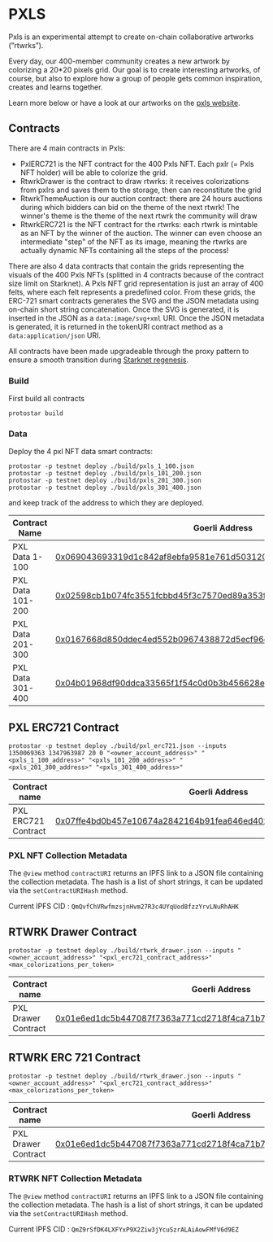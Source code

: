 
# PXLS

Pxls is an experimental attempt to create on-chain collaborative artworks (”rtwrks”).

Every day, our 400-member community creates a new artwork by colorizing a 20*20 pixels grid. Our goal is to create interesting artworks, of course, but also to explore how a group of people gets common inspiration, creates and learns together.

Learn more below or have a look at our artworks on the [pxls website](https://pxls.wtf/).

## Contracts

There are 4 main contracts in Pxls:

- PxlERC721 is the NFT contract for the 400 Pxls NFT. Each pxlr (= Pxls NFT holder) will be able to colorize the grid.
- RtwrkDrawer is the contract to draw rtwrks: it receives colorizations from pxlrs and saves them to the storage, then can reconstitute the grid
- RtwrkThemeAuction is our auction contract: there are 24 hours auctions during which bidders can bid on the theme of the next rtwrk! The winner's theme is the theme of the next rtwrk the community will draw
- RtwrkERC721 is the NFT contract for the rtwrks: each rtwrk is mintable as an NFT by the winner of the auction. The winner can even choose an intermediate "step" of the NFT as its image, meaning the rtwrks are actually dynamic NFTs containing all the steps of the process!

There are also 4 data contracts that contain the grids representing the visuals of the 400 Pxls NFTs (splitted in 4 contracts because of the contract size limit on Starknet).
A Pxls NFT grid representation is just an array of 400 felts, where each felt represents a predefined color. From these grids, the ERC-721 smart contracts generates the SVG and the JSON metadata using on-chain short string concatenation. Once the SVG is generated, it is inserted in the JSON as a `data:image/svg+xml` URI. Once the JSON metadata is generated, it is returned in the tokenURI contract method as a `data:application/json` URI.

All contracts have been made upgradeable through the proxy pattern to ensure a smooth transition during [Starknet regenesis](https://community.starknet.io/t/regenesis-state-migration-current-suggestion/2080).

### Build


First build all contracts

    protostar build


### Data


Deploy the 4 pxl NFT data smart contracts:

    protostar -p testnet deploy ./build/pxls_1_100.json
    protostar -p testnet deploy ./build/pxls_101_200.json
    protostar -p testnet deploy ./build/pxls_201_300.json
    protostar -p testnet deploy ./build/pxls_301_400.json

and keep track of the address to which they are deployed.

  
|Contract Name| Goerli Address | Mainnet Address |
|--|--|--|
|PXL Data 1-100|[0x069043693319d1c842af8ebfa9581e761d5031201a621dc9c58b6b9c4607f07b](https://goerli.voyager.online/contract/0x069043693319d1c842af8ebfa9581e761d5031201a621dc9c58b6b9c4607f07b) |[0x0428f9440b24d3e46def5f307099188ef0ed660240c15381b172d56d223866ba](https://voyager.online/contract/0x0428f9440b24d3e46def5f307099188ef0ed660240c15381b172d56d223866ba) |
|PXL Data 101-200|[0x02598cb1b074fc3551fcbbd45f3c7570ed89a353fd0828772176bd68072021b0](https://goerli.voyager.online/contract/0x02598cb1b074fc3551fcbbd45f3c7570ed89a353fd0828772176bd68072021b0)|[0x067bf3e6fc1539ca25816871ce4bc8f15ce118374c8a8f789e5132c0ce616ab4](https://voyager.online/contract/0x067bf3e6fc1539ca25816871ce4bc8f15ce118374c8a8f789e5132c0ce616ab4)|
|PXL Data 201-300|[0x0167668d850ddec4ed552b0967438872d5ecf96c901166267c49201a4a72505f](https://goerli.voyager.online/contract/0x0167668d850ddec4ed552b0967438872d5ecf96c901166267c49201a4a72505f)|[0x01d217766a832af9bd6a1e3d53f5c2c6636a56a2848a2d6832d44d6ee41628bf](https://voyager.online/contract/0x01d217766a832af9bd6a1e3d53f5c2c6636a56a2848a2d6832d44d6ee41628bf)|
|PXL Data 301-400|[0x04b01968df90ddca33565f1f54c0d0b3b456628eba3b4b0455ea18f90f95d702](https://goerli.voyager.online/contract/0x04b01968df90ddca33565f1f54c0d0b3b456628eba3b4b0455ea18f90f95d702)|[0x04d8698d6a7f2d3906bc89ac50892cf33cab06d7f3ad5f4d0e06a71ba7bc3f14](https://voyager.online/contract/0x04d8698d6a7f2d3906bc89ac50892cf33cab06d7f3ad5f4d0e06a71ba7bc3f14)|

  
## PXL ERC721 Contract

  
    protostar -p testnet deploy ./build/pxl_erc721.json --inputs 1350069363 1347963987 20 0 "<owner_account_address>" "<pxls_1_100_address>" "<pxls_101_200_address>" "<pxls_201_300_address>" "<pxls_301_400_address>"

  
| Contract name | Goerli Address | Mainnet Address |
|--|--|--|
| PXL ERC721 Contract | [0x07ffe4bd0b457e10674a2842164b91fea646ed4027d3b606a0fcbf056a4c8827](https://goerli.voyager.online/contract/0x07ffe4bd0b457e10674a2842164b91fea646ed4027d3b606a0fcbf056a4c8827) | [0x045963ea13d95f22b58a5f0662ed172278e6b420cded736f846ca9bde8ea476a](https://voyager.online/contract/0x045963ea13d95f22b58a5f0662ed172278e6b420cded736f846ca9bde8ea476a) |

### PXL NFT Collection Metadata

The `@view` method `contractURI` returns an IPFS link to a JSON file containing the collection metadata.
The hash is a list of short strings, it can be updated via the `setContractURIHash` method.

Current IPFS CID : `QmQvfChVRwfmzsjnHvm27R3c4UYqUod8fzzYrvLNuRhAHK`

## RTWRK Drawer Contract

  
    protostar -p testnet deploy ./build/rtwrk_drawer.json --inputs "<owner_account_address>" "<pxl_erc721_contract_address>" <max_colorizations_per_token>


| Contract name | Goerli Address | Mainnet Address |
|--|--|--|
| PXL Drawer Contract | [0x01e6ed1dc5b447087f7363a771cd2718f4ca71b701cc62ef68766768095b47a7](https://goerli.voyager.online/contract/0x01e6ed1dc5b447087f7363a771cd2718f4ca71b701cc62ef68766768095b47a7) | [0x01ecc7d613273e6190444ce95ee1459645127104f78b669f04062d8f93d398e8](https://voyager.online/contract/0x01ecc7d613273e6190444ce95ee1459645127104f78b669f04062d8f93d398e8) |

## RTWRK ERC 721 Contract

  
    protostar -p testnet deploy ./build/rtwrk_drawer.json --inputs "<owner_account_address>" "<pxl_erc721_contract_address>" <max_colorizations_per_token>


| Contract name | Goerli Address | Mainnet Address |
|--|--|--|
| PXL Drawer Contract | [0x01e6ed1dc5b447087f7363a771cd2718f4ca71b701cc62ef68766768095b47a7](https://goerli.voyager.online/contract/0x01e6ed1dc5b447087f7363a771cd2718f4ca71b701cc62ef68766768095b47a7) | [0x01ecc7d613273e6190444ce95ee1459645127104f78b669f04062d8f93d398e8](https://voyager.online/contract/0x01ecc7d613273e6190444ce95ee1459645127104f78b669f04062d8f93d398e8) |


### RTWRK NFT Collection Metadata

The `@view` method `contractURI` returns an IPFS link to a JSON file containing the collection metadata.
The hash is a list of short strings, it can be updated via the `setContractURIHash` method.

Current IPFS CID : `QmZ9rSfDK4LXFYxP9X2Ziw3jYcuSzrALAiAowFMfV6d9EZ`